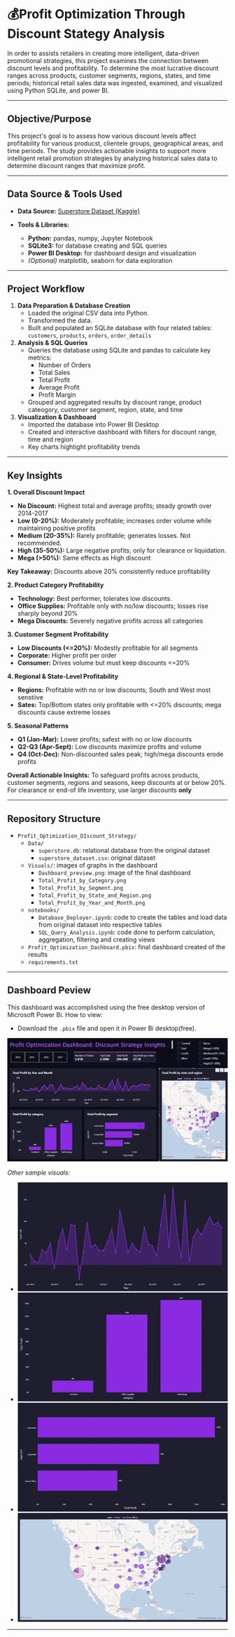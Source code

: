 # 💰Profit Optimization Through Discount Stategy Analysis
In order to assists retailers in creating more intelligent, data-driven promotional strategies, this project examines the connection between discount levels and profitability. To determine the most lucrative discount ranges across products, customer segments, regions, states, and time periods; historical retail sales data was ingested, examined, and visualized using Python SQLite, and power BI. 

---

## Objective/Purpose
This project's goal is to assess how various discount levels affect profitability for various producst, clientele groups, geographical areas, and time periods. The study provides actionable insights to support more intelligent retail promotion strategies by analyzing historical sales data to determine discount ranges that maximize profit.

---

## Data Source & Tools Used
- **Data Source:** [Superstore Dataset (Kaggle)](https://www.kaggle.com/datasets/vivek468/superstore-dataset-final)

- **Tools & Libraries:**
  - **Python:** pandas, numpy, Jupyter Notebook
  - **SQLite3:** for database creating and SQL queries
  - **Power BI Desktop:** for dashboard design and visualization
  - *(Optional)* matplotlib, seaborn for data exploration

---

## Project Workflow

1. **Data Preparation & Database Creation**
   - Loaded the original CSV data into Python.
   - Transformed the data.
   - Built and populated an SQLite database with four related tables: `customers`, `products`, `orders`, `order_details`
2. **Analysis & SQL Queries**
   - Queries the database using SQLite and pandas to calculate key metrics:
     - Number of Orders
     - Total Sales
     - Total Profit
     - Average Profit
     - Profit Margin
   - Grouped and aggregated results by discount range, product cateogory, customer segment, region, state, and time
3. **Visualization & Dashboard**
   - Imported the database into Power BI Desktop
   - Created and interactive dashboard with filters for discount range, time and region
   - Key charts hightight profitability trends

---

## Key Insights

**1. Overall Discount Impact**
- **No Discount:** Highest total and average profits; steady growth over 2014-2017
- **Low (0-20%):** Moderately profitable; increases order volume while maintaining positive profits
- **Medium (20-35%):** Rarely profitable; generates losses. Not recommended.
- **High (35-50%):** Large negative profits; only for clearance or liquidation.
- **Mega (>50%):** Same effects as High discount

**Key Takeaway:** Discounts above 20% consistently reduce profitability

**2. Product Category Profitability**
- **Technology:** Best performer, tolerates low discounts.
- **Office Supplies:** Profitable only with no/low discounts; losses rise sharply beyond 20%
- **Mega Discounts:** Severely negative profits across all categories

**3. Customer Segment Profitability**
- **Low Discounts (<=20%):** Modestly profitable for all segments
- **Corporate:** Higher profit per order
- **Consumer:** Drives volume but must keep discounts <=20%

**4. Regional & State-Level Profitability**
- **Regions:** Profitable with no or low discounts; South and West most senstiive
- **Sates:** Top/Bottom states only profitable with <=20% discounts; mega discounts cause extreme losses

**5. Seasonal Patterns**
- **Q1 (Jan-Mar):** Lower profits; safest with no or low discounts
- **Q2-Q3 (Apr-Sept):** Low discounts maximize profits and volume
- **Q4 (Oct-Dec):** Non-discounted sales peak; high/mega discounts erode profits

**Overall Actionable Insights:**
To safeguard profits across products, customer segments, regions and seasons, keep discounts at or below 20%. For clearance or end-of life inventory, use larger discounts **only**

---

## Repository Structure
- `Profit_Optimization_DIscount_Strategy/`
  - `Data/`
    - `superstore.db`: relational database from the original dataset
    - `superstore_dataset.csv`: original dataset
  - `Visuals/`: images of graphs in the dashboard
    - `Dashboard_preview.png`: image of the final dashboard 
    - `Total_Profit_by_Category.png`
    - `Total_Profit_by_Segment.png`
    - `Total_Profit_by_State_and_Region.png`
    - `Total_Profit_by_Year_and_Month.png`
  - `notebooks/`
    - `Database_Deployer.ipynb`: code to create the tables and load data from original dataset into respective tables
    - `SQL_Query_Analysis.ipynb`: code done to perform calculation, aggregation, filtering and creating views
  - `Profit_Optimization_Dashboard.pbix`: final dashboard created of the results 
  - `requirements.txt`

---

## Dashboard Peview
This dashboard was accomplished using the free desktop version of Microsoft Power Bi.
How to view: 
- Download the `.pbix` file and open it in Power Bi desktop(free). 

![Dashboard Overview](https://github.com/KaiesoKB/Discount-Strategy-Analysis/blob/main/Profit_Optimization_DIscount_Strategy/Visuals/Dashboard_preview.png)

*Other sample visuals:*
- ![Profitability over Time](https://github.com/KaiesoKB/Discount-Strategy-Analysis/blob/main/Profit_Optimization_DIscount_Strategy/Visuals/Total_Profit_by_Year_and_Month.png)
- ![Profitability over Product Category](https://github.com/KaiesoKB/Discount-Strategy-Analysis/blob/main/Profit_Optimization_DIscount_Strategy/Visuals/Total_Profit_by_Category.png)
- ![Profitability over Customer Segment](https://github.com/KaiesoKB/Discount-Strategy-Analysis/blob/main/Profit_Optimization_DIscount_Strategy/Visuals/Total_Profit_by_Segment.png)
- ![Profitability over Customer State & Region](https://github.com/KaiesoKB/Discount-Strategy-Analysis/blob/main/Profit_Optimization_DIscount_Strategy/Visuals/Total_Profit_by_State_and_Region.png)

---
